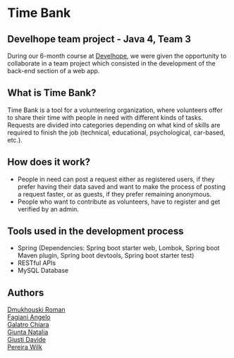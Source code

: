 # Time Bank
## Develhope team project - Java 4, Team 3
During our 6-month course at [Develhope](https://develhope.co/?utm_source=cpc&utm_medium=google&utm_campaign=SN_IT_it_PM&utm_content=&utm_term=&gclid=CjwKCAjwlqOXBhBqEiwA-hhitGTCsf6Jrq9gyQ3AVeXi4Ci54SGPSd-fkCtj4XO9E8FaXhUZMrLVmhoCdhYQAvD_BwE), we were given the opportunity to collaborate in a team project which consisted in the development of the back-end section of a web app.
## What is Time Bank?
Time Bank is a tool for a volunteering organization, where volunteers offer to share their time with people in need with different kinds of tasks.<br>
Requests are divided into categories depending on what kind of skills are required to finish the job (technical, educational, psychological, car-based, etc.).
## How does it work?
- People in need can post a request either as registered users, if they prefer having their data saved and want to make the process of posting a request faster, or as guests, if they prefer remaining anonymous.
- People who want to contribute as volunteers, have to register and get verified by an admin.
## Tools used in the development process
- Spring (Dependencies: Spring boot starter web, Lombok, Spring boot Maven plugin, Spring boot devtools, Spring boot starter test)
- RESTful APIs
- MySQL Database
## Authors
[Dmukhouski Roman](https://github.com/G1ad)<br>
[Fagiani Angelo](https://github.com/Angelo-Fagiani)<br>
[Galatro Chiara](https://github.com/Sickiiara)<br>
[Giunta Natalia](https://github.com/nsgiunta)<br>
[Giusti Davide](https://github.com/DavideGiusti87)<br>
[Pereira Wilk](https://github.com/iWIPER)
